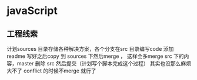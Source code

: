 # javaScript

## 工程线索

计划sources 目录存储各种解决方案，各个分支在src 目录编写code 添加 readme 写好之后copy 到 sources 下然后merge ，
这样会多merge src 下的内容，master 删除 src 然后提交（计划写个脚本完成这个过程）
其实也没那么麻烦大不了 conflict 的时候不merge 就行了

